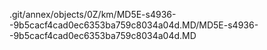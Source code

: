 .git/annex/objects/0Z/km/MD5E-s4936--9b5cacf4cad0ec6353ba759c8034a04d.MD/MD5E-s4936--9b5cacf4cad0ec6353ba759c8034a04d.MD